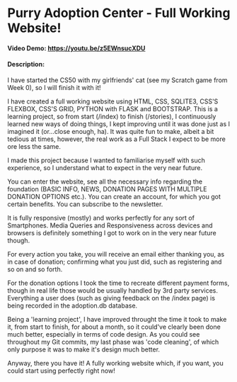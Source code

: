# Purry Adoption Center - Full Working Website!
#### Video Demo: https://youtu.be/z5EWnsucXDU
#### Description:

I have started the CS50 with my girlfriends' cat (see my Scratch game from Week 0), so I will finish it with it!

I have created a full working website using HTML, CSS, SQLITE3, CSS'S FLEXBOX, CSS'S GRID, PYTHON with FLASK and BOOTSTRAP. This is a learning project, so from start (/index) to finish (/stories), I continuously learned new ways of doing things, I kept improving until it was done just as I imagined it (or...close enough, ha). It was quite fun to make, albeit a bit tedious at times, however, the real work as a Full Stack I expect to be more ore less the same. 

I made this project because I wanted to familiarise myself with such experience, so I understand what to expect in the very near future.

You can enter the website, see all the necessary info regarding the foundation (BASIC INFO, NEWS, DONATION PAGES WITH MULTIPLE DONATION OPTIONS etc.). You can create an account, for which you got certain benefits. You can subscribe to the newsletter.

It is fully responsive (mostly) and works perfectly for any sort of Smartphones. Media Queries and Responsiveness across devices and browsers is definitely something I got to work on in the very near future though.

For every action you take, you will receive an email either thanking you, as in case of donation; confirming what you just did, such as registering and so on and so forth.

For the donation options I took the time to recreate different payment forms, though in real life those would be usually handled by 3rd party services. Everything a user does (such as giving feedback on the /index page) is being recorded in the adoption.db database.

Being a 'learning project', I have improved throught the time it 
took to make it, from start to finish, for about a month, so it could've clearly been done much better, especially in terms of code design. As you could see throughout my Git commits, my last phase was 'code cleaning', of which only purpose it was to make it's design much better. 

Anyway, there you have it! A fully working website which, if you want, you could start using perfectly right now! 